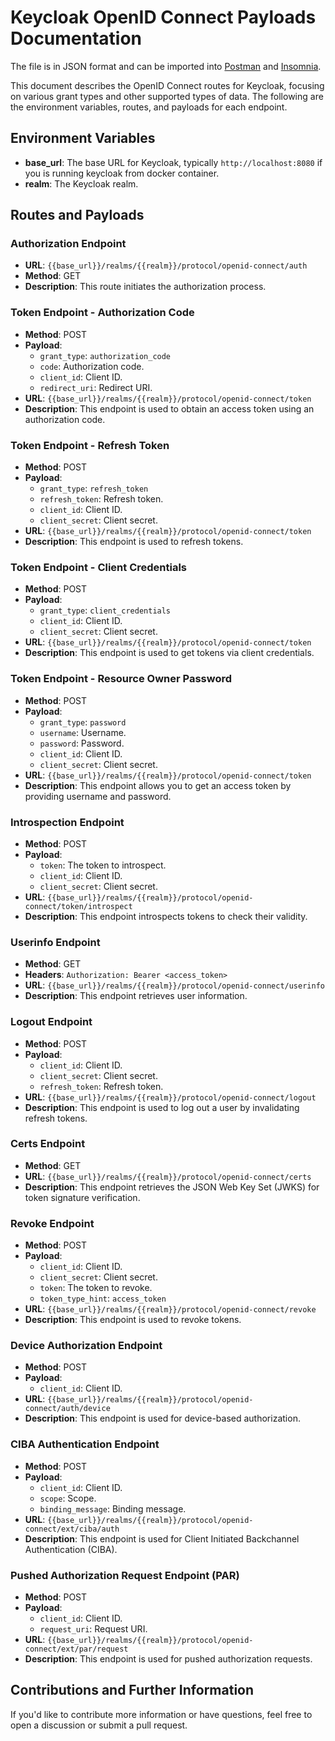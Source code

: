# Keycloak OpenID Connect Payloads Documentation

The file is in JSON format and can be imported into [Postman](https://www.postman.com/) and [Insomnia](https://insomnia.rest/download).

This document describes the OpenID Connect routes for Keycloak, focusing on various grant types and other supported types of data. The following are the environment variables, routes, and payloads for each endpoint.

## Environment Variables
- **base_url**: The base URL for Keycloak, typically `http://localhost:8080` if you is running keycloak from docker container.
- **realm**: The Keycloak realm.

## Routes and Payloads

### Authorization Endpoint
- **URL**: `{{base_url}}/realms/{{realm}}/protocol/openid-connect/auth`
- **Method**: GET
- **Description**: This route initiates the authorization process.

### Token Endpoint - Authorization Code
- **Method**: POST
- **Payload**:
  - `grant_type`: `authorization_code`
  - `code`: Authorization code.
  - `client_id`: Client ID.
  - `redirect_uri`: Redirect URI.
- **URL**: `{{base_url}}/realms/{{realm}}/protocol/openid-connect/token`
- **Description**: This endpoint is used to obtain an access token using an authorization code.

### Token Endpoint - Refresh Token
- **Method**: POST
- **Payload**:
  - `grant_type`: `refresh_token`
  - `refresh_token`: Refresh token.
  - `client_id`: Client ID.
  - `client_secret`: Client secret.
- **URL**: `{{base_url}}/realms/{{realm}}/protocol/openid-connect/token`
- **Description**: This endpoint is used to refresh tokens.

### Token Endpoint - Client Credentials
- **Method**: POST
- **Payload**:
  - `grant_type`: `client_credentials`
  - `client_id`: Client ID.
  - `client_secret`: Client secret.
- **URL**: `{{base_url}}/realms/{{realm}}/protocol/openid-connect/token`
- **Description**: This endpoint is used to get tokens via client credentials.

### Token Endpoint - Resource Owner Password
- **Method**: POST
- **Payload**:
  - `grant_type`: `password`
  - `username`: Username.
  - `password`: Password.
  - `client_id`: Client ID.
  - `client_secret`: Client secret.
- **URL**: `{{base_url}}/realms/{{realm}}/protocol/openid-connect/token`
- **Description**: This endpoint allows you to get an access token by providing username and password.

### Introspection Endpoint
- **Method**: POST
- **Payload**:
  - `token`: The token to introspect.
  - `client_id`: Client ID.
  - `client_secret`: Client secret.
- **URL**: `{{base_url}}/realms/{{realm}}/protocol/openid-connect/token/introspect`
- **Description**: This endpoint introspects tokens to check their validity.

### Userinfo Endpoint
- **Method**: GET
- **Headers**: `Authorization: Bearer <access_token>`
- **URL**: `{{base_url}}/realms/{{realm}}/protocol/openid-connect/userinfo`
- **Description**: This endpoint retrieves user information.

### Logout Endpoint
- **Method**: POST
- **Payload**:
  - `client_id`: Client ID.
  - `client_secret`: Client secret.
  - `refresh_token`: Refresh token.
- **URL**: `{{base_url}}/realms/{{realm}}/protocol/openid-connect/logout`
- **Description**: This endpoint is used to log out a user by invalidating refresh tokens.

### Certs Endpoint
- **Method**: GET
- **URL**: `{{base_url}}/realms/{{realm}}/protocol/openid-connect/certs`
- **Description**: This endpoint retrieves the JSON Web Key Set (JWKS) for token signature verification.

### Revoke Endpoint
- **Method**: POST
- **Payload**:
  - `client_id`: Client ID.
  - `client_secret`: Client secret.
  - `token`: The token to revoke.
  - `token_type_hint`: `access_token`
- **URL**: `{{base_url}}/realms/{{realm}}/protocol/openid-connect/revoke`
- **Description**: This endpoint is used to revoke tokens.

### Device Authorization Endpoint
- **Method**: POST
- **Payload**:
  - `client_id`: Client ID.
- **URL**: `{{base_url}}/realms/{{realm}}/protocol/openid-connect/auth/device`
- **Description**: This endpoint is used for device-based authorization.

### CIBA Authentication Endpoint
- **Method**: POST
- **Payload**:
  - `client_id`: Client ID.
  - `scope`: Scope.
  - `binding_message`: Binding message.
- **URL**: `{{base_url}}/realms/{{realm}}/protocol/openid-connect/ext/ciba/auth`
- **Description**: This endpoint is used for Client Initiated Backchannel Authentication (CIBA).

### Pushed Authorization Request Endpoint (PAR)
- **Method**: POST
- **Payload**:
  - `client_id`: Client ID.
  - `request_uri`: Request URI.
- **URL**: `{{base_url}}/realms/{{realm}}/protocol/openid-connect/ext/par/request`
- **Description**: This endpoint is used for pushed authorization requests.

## Contributions and Further Information

If you'd like to contribute more information or have questions, feel free to open a discussion or submit a pull request.

